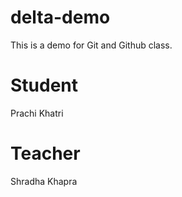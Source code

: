 # delta-demo
This is a demo for Git and Github class.

# Student 
Prachi Khatri

# Teacher
Shradha Khapra